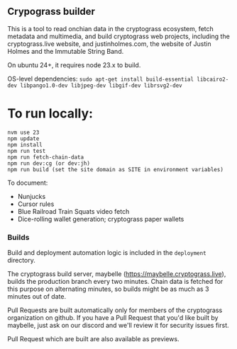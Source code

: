 ## Crypograss builder

This is a tool to read onchian data in the cryptograss ecosystem, fetch metadata and multimedia, and build cryptograss web projects, including the cryptograss.live website, and justinholmes.com, the website of Justin Holmes and the Immutable String Band.

On ubuntu 24+, it requires node 23.x to build.

OS-level dependencies:
`sudo apt-get install build-essential libcairo2-dev libpango1.0-dev libjpeg-dev libgif-dev librsvg2-dev`

# To run locally:

```
nvm use 23 
npm update
npm install
npm run test
npm run fetch-chain-data
npm run dev:cg (or dev:jh)
npm run build (set the site domain as SITE in environment variables)
```

To document:

* Nunjucks
* Cursor rules
* Blue Railroad Train Squats video fetch
* Dice-rolling wallet generation; cryptograss paper wallets

### Builds

Build and deployment automation logic is included in the `deployment` directory.

The cryptograss build server, maybelle (https://maybelle.cryptograss.live), builds the production branch every two minutes.  Chain data is fetched for this purpose on alternating minutes, so builds might be as much as 3 minutes out of date.

Pull Requests are built automatically only for members of the cryptograss organization on github.  If you have a Pull Request that you'd like built by maybelle, just ask on our discord and we'll review it for security issues first.

Pull Request which are built are also available as previews.
